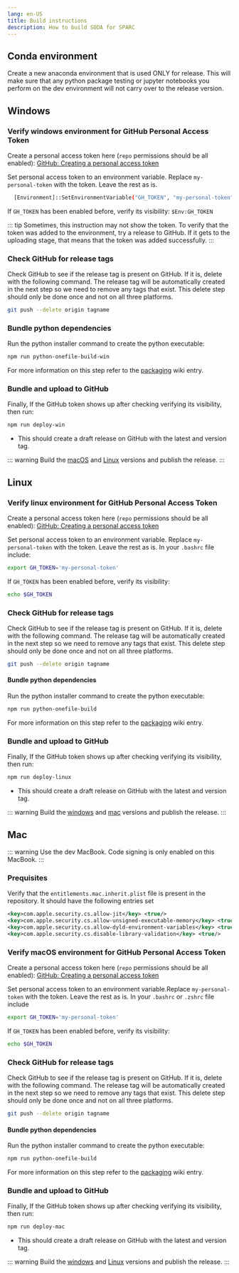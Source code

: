 ```yaml
---
lang: en-US
title: Build instructions
description: How to build SODA for SPARC
---
```


## Conda environment

Create a new anaconda environment that is used ONLY for release. This will make sure that any python package testing or jupyter notebooks you perform on the dev environment will not carry over to the release version.

## Windows

### Verify windows environment for GitHub Personal Access Token

Create a personal access token here (`repo` permissions should be all enabled): [GitHub: Creating a personal access token](https://docs.github.com/en/authentication/keeping-your-account-and-data-secure/creating-a-personal-access-token)

Set personal access token to an environment variable. Replace `my-personal-token` with the token. Leave the rest as is.

```sh
  [Environment]::SetEnvironmentVariable("GH_TOKEN", "my-personal-token", "User")
```

If `GH_TOKEN` has been enabled before, verify its visibility: `$Env:GH_TOKEN`

::: tip
Sometimes, this instruction may not show the token. To verify that the token was added to the environment, try a release to GitHub. If it gets to the uploading stage, that means that the token was added successfully.
:::

### Check GitHub for release tags

Check GitHub to see if the release tag is present on GitHub. If it is, delete with the following command. The release tag will be automatically created in the next step so we need to remove any tags that exist. This delete step should only be done once and not on all three platforms.

```sh
git push --delete origin tagname
```

### Bundle python dependencies

Run the python installer command to create the python executable:

```sh
npm run python-onefile-build-win
```

For more information on this step refer to the [packaging](https://github.com/fairdataihub/SODA-for-SPARC/wiki/Packaging) wiki entry.

### Bundle and upload to GitHub

Finally, If the GitHub token shows up after checking verifying its visibility, then run:

```sh
npm run deploy-win
```

- This should create a draft release on GitHub with the latest and version tag.

::: warning
Build the [macOS](#mac) and [Linux](#linux) versions and publish the release.
:::

## Linux

### Verify linux environment for GitHub Personal Access Token

Create a personal access token here (`repo` permissions should be all enabled): [GitHub: Creating a personal access token](https://docs.github.com/en/authentication/keeping-your-account-and-data-secure/creating-a-personal-access-token)

Set personal access token to an environment variable. Replace `my-personal-token` with the token. Leave the rest as is. In your `.bashrc` file include:

```bash
export GH_TOKEN='my-personal-token'
```

If `GH_TOKEN` has been enabled before, verify its visibility:

```sh
echo $GH_TOKEN
```

### Check GitHub for release tags

Check GitHub to see if the release tag is present on GitHub. If it is, delete with the following command. The release tag will be automatically created in the next step so we need to remove any tags that exist. This delete step should only be done once and not on all three platforms.

```sh
git push --delete origin tagname
```

#### Bundle python dependencies

Run the python installer command to create the python executable:

```sh
npm run python-onefile-build
```

For more information on this step refer to the [packaging](https://github.com/fairdataihub/SODA-for-SPARC/wiki/Packaging) wiki entry.

### Bundle and upload to GitHub

Finally, If the GitHub token shows up after checking verifying its visibility, then run:

```sh
npm run deploy-linux
```

- This should create a draft release on GitHub with the latest and version tag.

::: warning
Build the [windows](#windows) and [mac](#mac) versions and publish the release.
:::

## Mac

::: warning
Use the dev MacBook. Code signing is only enabled on this MacBook.
:::

### Prequisites

Verify that the `entitlements.mac.inherit.plist` file is present in the repository. It should have the following entries set

```xml
<key>com.apple.security.cs.allow-jit</key> <true/>
<key>com.apple.security.cs.allow-unsigned-executable-memory</key> <true/>
<key>com.apple.security.cs.allow-dyld-environment-variables</key> <true/>
<key>com.apple.security.cs.disable-library-validation</key> <true/>
```

### Verify macOS environment for GitHub Personal Access Token

Create a personal access token here (`repo` permissions should be all enabled): [GitHub: Creating a personal access token](https://docs.github.com/en/authentication/keeping-your-account-and-data-secure/creating-a-personal-access-token)

Set personal access token to an environment variable.Replace `my-personal-token` with the token. Leave the rest as is. In your `.bashrc` or `.zshrc` file include

```sh
export GH_TOKEN='my-personal-token'
```

If `GH_TOKEN` has been enabled before, verify its visibility:

```sh
echo $GH_TOKEN
```

### Check GitHub for release tags

Check GitHub to see if the release tag is present on GitHub. If it is, delete with the following command. The release tag will be automatically created in the next step so we need to remove any tags that exist. This delete step should only be done once and not on all three platforms.

```sh
git push --delete origin tagname
```

#### Bundle python dependencies

Run the python installer command to create the python executable:

```sh
npm run python-onefile-build
```

For more information on this step refer to the [packaging](https://github.com/fairdataihub/SODA-for-SPARC/wiki/Packaging) wiki entry.

### Bundle and upload to GitHub

Finally, If the GitHub token shows up after checking verifying its visibility, then run:

```sh
npm run deploy-mac
```

- This should create a draft release on GitHub with the latest and version tag.

::: warning
Build the [windows](#windows) and [Linux](#linux) versions and publish the release.
:::
